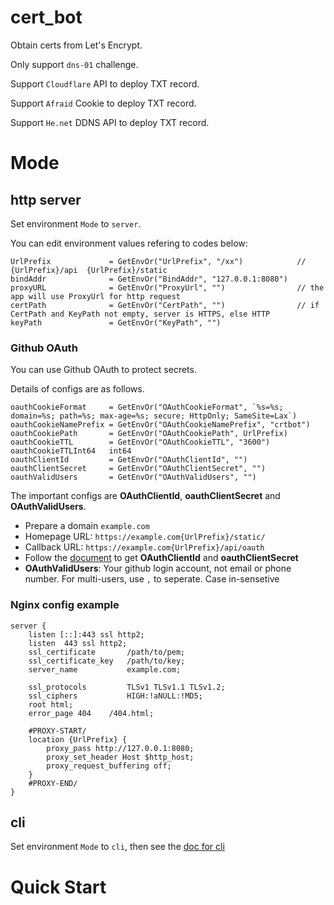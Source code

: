# cert_bot
Obtain certs from Let's Encrypt.

Only support `dns-01` challenge.

Support `Cloudflare` API to deploy TXT record.

Support `Afraid` Cookie to deploy TXT record.

Support `He.net` DDNS API to deploy TXT record.

# Mode
## http server
Set environment `Mode` to `server`.

You can edit environment values refering to codes below:
```
UrlPrefix             = GetEnvOr("UrlPrefix", "/xx")            // {UrlPrefix}/api  {UrlPrefix}/static 
bindAddr              = GetEnvOr("BindAddr", "127.0.0.1:8080")
proxyURL              = GetEnvOr("ProxyUrl", "")                // the app will use ProxyUrl for http request
certPath              = GetEnvOr("CertPath", "")                // if CertPath and KeyPath not empty, server is HTTPS, else HTTP
keyPath               = GetEnvOr("KeyPath", "")
```

### Github OAuth
You can use Github OAuth to protect secrets.

Details of configs are as follows.
```
oauthCookieFormat     = GetEnvOr("OAuthCookieFormat", `%s=%s; domain=%s; path=%s; max-age=%s; secure; HttpOnly; SameSite=Lax`)
oauthCookieNamePrefix = GetEnvOr("OAuthCookieNamePrefix", "crtbot")
oauthCookiePath       = GetEnvOr("OAuthCookiePath", UrlPrefix)
oauthCookieTTL        = GetEnvOr("OAuthCookieTTL", "3600")
oauthCookieTTLInt64   int64
oauthClientId         = GetEnvOr("OAuthClientId", "")
oauthClientSecret     = GetEnvOr("OAuthClientSecret", "")
oauthValidUsers       = GetEnvOr("OAuthValidUsers", "")
```

The important configs are **OAuthClientId**, **oauthClientSecret** and **OAuthValidUsers**.

+ Prepare a domain `example.com`
+ Homepage URL: `https://example.com{UrlPrefix}/static/`
+ Callback URL: `https://example.com{UrlPrefix}/api/oauth`
+ Follow the [document](https://docs.github.com/en/developers/apps/building-oauth-apps/creating-an-oauth-app) to get **OAuthClientId** and **oauthClientSecret**
+ **OAuthValidUsers**: Your github login account, not email or phone number. For multi-users, use `,` to seperate. Case in-sensetive


### Nginx config example

```
server {
    listen [::]:443 ssl http2;
    listen  443 ssl http2;
    ssl_certificate       /path/to/pem;
    ssl_certificate_key   /path/to/key;
    server_name           example.com;
    
    ssl_protocols         TLSv1 TLSv1.1 TLSv1.2;
    ssl_ciphers           HIGH:!aNULL:!MD5;
    root html;
    error_page 404    /404.html;
    
    #PROXY-START/
    location {UrlPrefix} {
        proxy_pass http://127.0.0.1:8080;
        proxy_set_header Host $http_host;
        proxy_request_buffering off;
    }
    #PROXY-END/
}
```


## cli
Set environment `Mode` to `cli`, then see the [doc for cli](/README_CLI.md)

# Quick Start
